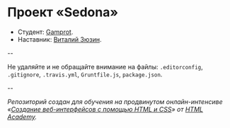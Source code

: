 # Проект «Sedona»

* Студент: [Gamprot](https://htmlacademy.ru/profile/id29986).
* Наставник: [Виталий Зюзин](https://htmlacademy.ru/profile/juwain).

--

Не удаляйте и не обращайте внимание на файлы: `.editorconfig`, `.gitignore`, `.travis.yml`, `Gruntfile.js`, `package.json`.

--

_Репозиторий создан для обучения на продвинутом онлайн-интенсиве «[Создание веб-интерфейсов с помощью HTML и CSS](https://htmlacademy.ru/advanced_intensive)» от [HTML Academy](https://htmlacademy.ru)._
